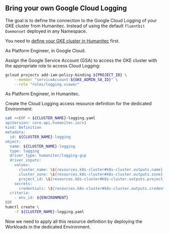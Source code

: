 ## Bring your own Google Cloud Logging

The goal is to define the connection to the Google Cloud Logging of your GKE cluster from Humanitec. Instead of using the default `fluentbit` `Daemonset` deployed in any Namespace.

You need to [define your GKE cluster in Humanitec](byo-gke.md) first.

As Platform Engineer, in Google Cloud.

Assign the Google Service Account (GSA) to access the GKE cluster with the appropriate role to access Cloud Logging:
```bash
gcloud projects add-iam-policy-binding ${PROJECT_ID} \
    --member "serviceAccount:${GKE_ADMIN_SA_ID}" \
    --role "roles/logging.viewer"
```

As Platform Engineer, in Humanitec.

Create the Cloud Logging access resource definition for the dedicated Environment:
```bash
cat <<EOF > ${CLUSTER_NAME}-logging.yaml
apiVersion: core.api.humanitec.io/v1
kind: Definition
metadata:
  id: ${CLUSTER_NAME}-logging
object:
  name: ${CLUSTER_NAME}-logging
  type: logging
  driver_type: humanitec/logging-gcp
  driver_inputs:
    values:
      cluster_name: \${resources.k8s-cluster#k8s-cluster.outputs.name}
      cluster_zone: \${resources.k8s-cluster#k8s-cluster.outputs.zone}
      project_id: \${resources.k8s-cluster#k8s-cluster.outputs.project_id}
    secrets:
      credentials: \${resources.k8s-cluster#k8s-cluster.outputs.credentials}
  criteria:
    - env_id: ${ENVIRONMENT}
EOF
humctl create \
    -f ${CLUSTER_NAME}-logging.yaml
```

Now we need to apply all this resource definition by deploying the Workloads in the dedicated Environment.